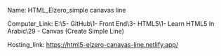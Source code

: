 
Name: HTML_Elzero_simple canavas line

Computer_Link: E:\5- GitHub\1- Front End\3- HTML5\1- Learn HTML5 In Arabic\29 - Canvas (Create Simple Line)

Hosting_link: https://html5-elzero-canavas-line.netlify.app/

